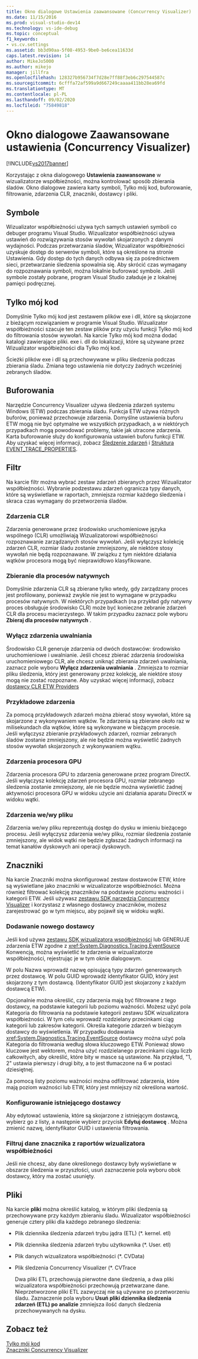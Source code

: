 ```yaml
---
title: Okno dialogowe Ustawienia zaawansowane (Concurrency Visualizer) | Microsoft Docs
ms.date: 11/15/2016
ms.prod: visual-studio-dev14
ms.technology: vs-ide-debug
ms.topic: conceptual
f1_keywords:
- vs.cv.settings
ms.assetid: bb3d90aa-5f08-4953-9be0-be6cea11633d
caps.latest.revision: 14
author: MikeJo5000
ms.author: mikejo
manager: jillfra
ms.openlocfilehash: 128327b956734f7d28e7ff88f3eb6c297544587c
ms.sourcegitcommit: 6cfffa72af599a9d667249caaaa411bb28ea69fd
ms.translationtype: MT
ms.contentlocale: pl-PL
ms.lasthandoff: 09/02/2020
ms.locfileid: "75849818"
---
```

# <a name="advanced-settings-dialog-box-concurrency-visualizer"></a>Okno dialogowe Zaawansowane ustawienia (Concurrency Visualizer)
[!INCLUDE[vs2017banner](../includes/vs2017banner.md)]

Korzystając z okna dialogowego **Ustawienia zaawansowane** w wizualizatorze współbieżności, można kontrolować sposób zbierania śladów.  Okno dialogowe zawiera karty symboli, Tylko mój kod, buforowanie, filtrowanie, zdarzenia CLR, znaczniki, dostawcy i pliki.  
  
## <a name="symbols"></a>Symbole  
 Wizualizator współbieżności używa tych samych ustawień symboli co debuger programu Visual Studio. Wizualizator współbieżności używa ustawień do rozwiązywania stosów wywołań skojarzonych z danymi wydajności.  Podczas przetwarzania śladów, Wizualizator współbieżności uzyskuje dostęp do serwerów symboli, które są określone na stronie Ustawienia.  Gdy dostęp do tych danych odbywa się za pośrednictwem sieci, przetwarzanie śledzenia spowalnia się.  Aby skrócić czas wymagany do rozpoznawania symboli, można lokalnie buforować symbole. Jeśli symbole zostały pobrane, program Visual Studio załaduje je z lokalnej pamięci podręcznej.  
  
## <a name="just-my-code"></a>Tylko mój kod  
 Domyślnie Tylko mój kod jest zestawem plików exe i dll, które są skojarzone z bieżącym rozwiązaniem w programie Visual Studio. Wizualizator współbieżności szacuje ten zestaw plików przy użyciu funkcji Tylko mój kod do filtrowania stosów wywołań. Na karcie Tylko mój kod można dodać katalogi zawierające pliki. exe i. dll do lokalizacji, które są używane przez Wizualizator współbieżności dla Tylko mój kod.  
  
 Ścieżki plików exe i dll są przechowywane w pliku śledzenia podczas zbierania śladu.  Zmiana tego ustawienia nie dotyczy żadnych wcześniej zebranych śladów.  
  
## <a name="buffering"></a>Buforowania  
 Narzędzie Concurrency Visualizer używa śledzenia zdarzeń systemu Windows (ETW) podczas zbierania śladu.  Funkcja ETW używa różnych buforów, ponieważ przechowuje zdarzenia.  Domyślne ustawienia buforu ETW mogą nie być optymalne we wszystkich przypadkach, a w niektórych przypadkach mogą powodować problemy, takie jak utracone zdarzenia.  Karta buforowanie służy do konfigurowania ustawień buforu funkcji ETW. Aby uzyskać więcej informacji, zobacz [Śledzenie zdarzeń](https://msdn.microsoft.com/library/bb968803(VS.85).aspx) i  [Struktura EVENT_TRACE_PROPERTIES](https://msdn.microsoft.com/library/aa363784(VS.85).aspx).  
  
## <a name="filter"></a>Filtr  
 Na karcie filtr można wybrać zestaw zdarzeń zbieranych przez Wizualizator współbieżności. Wybranie podzestawu zdarzeń ogranicza typy danych, które są wyświetlane w raportach, zmniejsza rozmiar każdego śledzenia i skraca czas wymagany do przetworzenia śladów.  
  
### <a name="clr-events"></a>Zdarzenia CLR  
 Zdarzenia generowane przez środowisko uruchomieniowe języka wspólnego (CLR) umożliwiają Wizualizatorowi współbieżności rozpoznawanie zarządzanych stosów wywołań.  Jeśli wyłączysz kolekcję zdarzeń CLR, rozmiar śladu zostanie zmniejszony, ale niektóre stosy wywołań nie będą rozpoznawane.  W związku z tym niektóre działania wątków procesora mogą być nieprawidłowo klasyfikowane.  
  
### <a name="collect-for-native-processes"></a>Zbieranie dla procesów natywnych  
 Domyślnie zdarzenia CLR są zbierane tylko wtedy, gdy zarządzany proces jest profilowany, ponieważ zwykle nie jest to wymagane w przypadku procesów natywnych.  W niektórych przypadkach (na przykład gdy natywny proces obsługuje środowisko CLR) może być konieczne zebranie zdarzeń CLR dla procesu macierzystego.  W takim przypadku zaznacz pole wyboru **Zbieraj dla procesów natywnych** .  
  
### <a name="disable-rundown-events"></a>Wyłącz zdarzenia uwalniania  
 Środowisko CLR generuje zdarzenia od dwóch dostawców: środowisko uruchomieniowe i uwalnianie.  Jeśli chcesz zbierać zdarzenia środowiska uruchomieniowego CLR, ale chcesz uniknąć zbierania zdarzeń uwalniania, zaznacz pole wyboru **Wyłącz zdarzenia uwalniania** .  Zmniejsza to rozmiar pliku śledzenia, który jest generowany przez kolekcję, ale niektóre stosy mogą nie zostać rozpoznane. Aby uzyskać więcej informacji, zobacz [dostawcy CLR ETW Providers](https://msdn.microsoft.com/library/0beafad4-b2c8-47f4-b342-83411d57a51f)  
  
### <a name="sample-events"></a>Przykładowe zdarzenia  
 Za pomocą przykładowych zdarzeń można zbierać stosy wywołań, które są skojarzone z wykonywaniem wątków. Te zdarzenia są zbierane około raz w milisekundach dla wątków, które są wykonywane w bieżącym procesie. Jeśli wyłączysz zbieranie przykładowych zdarzeń, rozmiar zebranych śladów zostanie zmniejszony, ale nie będzie można wyświetlić żadnych stosów wywołań skojarzonych z wykonywaniem wątku.  
  
### <a name="gpu-events"></a>Zdarzenia procesora GPU  
 Zdarzenia procesora GPU to zdarzenia generowane przez program DirectX. Jeśli wyłączysz kolekcję zdarzeń procesora GPU, rozmiar zebranego śledzenia zostanie zmniejszony, ale nie będzie można wyświetlić żadnej aktywności procesora GPU w widoku użycie ani działania aparatu DirectX w widoku wątki.  
  
### <a name="file-io-events"></a>Zdarzenia we/wy pliku  
 Zdarzenia we/wy pliku reprezentują dostęp do dysku w imieniu bieżącego procesu.  Jeśli wyłączysz zdarzenia we/wy pliku, rozmiar śledzenia zostanie zmniejszony, ale widok wątki nie będzie zgłaszać żadnych informacji na temat kanałów dyskowych ani operacji dyskowych.  
  
## <a name="markers"></a>Znaczniki  
 Na karcie Znaczniki można skonfigurować zestaw dostawców ETW, które są wyświetlane jako znaczniki w wizualizatorze współbieżności.  Można również filtrować kolekcję znaczników na podstawie poziomu ważności i kategorii ETW.  Jeśli używasz [zestawu SDK narzędzia Concurrency Visualizer](../profiling/concurrency-visualizer-sdk.md) i korzystasz z własnego dostawcy znaczników, możesz zarejestrować go w tym miejscu, aby pojawił się w widoku wątki.  
  
### <a name="adding-a-new-provider"></a>Dodawanie nowego dostawcy  
 Jeśli kod używa [zestawu SDK wizualizatora współbieżności](../profiling/concurrency-visualizer-sdk.md) lub GENERUJE zdarzenia ETW zgodne z <xref:System.Diagnostics.Tracing.EventSource> Konwencją, można wyświetlić te zdarzenia w wizualizatorze współbieżności, rejestrując je w tym oknie dialogowym.  
  
 W polu Nazwa wprowadź nazwę opisującą typy zdarzeń generowanych przez dostawcę.  W polu GUID wprowadź identyfikator GUID, który jest skojarzony z tym dostawcą. (Identyfikator GUID jest skojarzony z każdym dostawcą ETW).  
  
 Opcjonalnie można określić, czy zdarzenia mają być filtrowane z tego dostawcy, na podstawie kategorii lub poziomu ważności.  Możesz użyć pola Kategoria do filtrowania na podstawie kategorii zestawu SDK wizualizatora współbieżności.  W tym celu wprowadź rozdzielany przecinkami ciąg kategorii lub zakresów kategorii.  Określa kategorie zdarzeń w bieżącym dostawcy do wyświetlenia.  W przypadku dodawania <xref:System.Diagnostics.Tracing.EventSource> dostawcy można użyć pola Kategoria do filtrowania według słowa kluczowego ETW.  Ponieważ słowo kluczowe jest wektorem, można użyć rozdzielanego przecinkami ciągu liczb całkowitych, aby określić, które bity w masce są ustawione. Na przykład, "1, 2" ustawia pierwszy i drugi bity, a to jest tłumaczone na 6 w postaci dziesiętnej.  
  
 Za pomocą listy poziomu ważności można odfiltrować zdarzenia, które mają poziom ważności lub ETW, który jest mniejszy niż określona wartość.  
  
### <a name="configuring-an-existing-provider"></a>Konfigurowanie istniejącego dostawcy  
 Aby edytować ustawienia, które są skojarzone z istniejącym dostawcą, wybierz go z listy, a następnie wybierz przycisk **Edytuj dostawcę** .  Można zmienić nazwę, identyfikator GUID i ustawienia filtrowania.  
  
### <a name="filter-marker-data-out-of-concurrency-visualizer-reports"></a>Filtruj dane znacznika z raportów wizualizatora współbieżności  
 Jeśli nie chcesz, aby dane określonego dostawcy były wyświetlane w obszarze śledzenia w przyszłości, usuń zaznaczenie pola wyboru obok dostawcy, który ma zostać usunięty.  
  
## <a name="files"></a>Pliki  
 Na karcie **pliki** można określić katalog, w którym pliki śledzenia są przechowywane przy każdym zbieraniu śladu.  Wizualizator współbieżności generuje cztery pliki dla każdego zebranego śledzenia:  
  
- Plik dziennika śledzenia zdarzeń trybu jądra (ETL) (*. kernel. etl)  
  
- Plik dziennika śledzenia zdarzeń trybu użytkownika (*. User. etl)  
  
- Plik danych wizualizatora współbieżności (*. CVData)  
  
- Plik śledzenia Concurrency Visualizer (*. CVTrace  
  
  Dwa pliki ETL przechowują pierwotne dane śledzenia, a dwa pliki wizualizatora współbieżności przechowują przetwarzane dane.  Nieprzetworzone pliki ETL zazwyczaj nie są używane po przetworzeniu śladu.  Zaznaczenie pola wyboru **Usuń pliki dziennika śledzenia zdarzeń (ETL) po analizie** zmniejsza ilość danych śledzenia przechowywanych na dysku.  
  
## <a name="see-also"></a>Zobacz też  
 [Tylko mój kod](../profiling/just-my-code-threads-view.md)   
 [Znaczniki Concurrency Visualizer](../profiling/concurrency-visualizer-markers.md)
